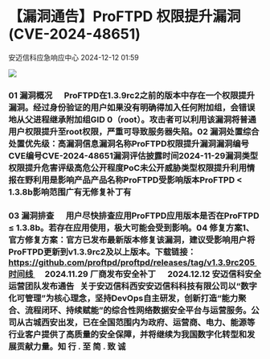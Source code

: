 #  【漏洞通告】ProFTPD 权限提升漏洞(CVE-2024-48651)   
 安迈信科应急响应中心   2024-12-12 01:59  
  
![](https://mmbiz.qpic.cn/mmbiz_png/tdibEPWdubQUgErMslSgzVibGKdSFkWPTbTgu83UTXdNYm7eOxRSmuNmOjUIxdicy73wTLufCMnbs6CAsc3uicJUcg/640?wx_fmt=png "")  
### 01 漏洞概况      ProFTPD在1.3.9rc2之前的版本中存在一个权限提升漏洞。经过身份验证的用户如果没有明确得加入任何附加组，会错误地从父进程继承附加组GID 0（root）。攻击者可以利用该漏洞将普通用户权限提升至root权限，严重可导致服务器失陷。02 漏洞处置综合处置优先级：高漏洞信息漏洞名称ProFTPD权限提升漏洞漏洞编号CVE编号CVE-2024-48651‍漏洞评估披露时间2024-11-29漏洞类型权限提升危害评级高危公开程度PoC未公开威胁类型权限提升利用情报在野利用是影响产品产品名称ProFTPD受影响版本ProFTPD < 1.3.8b影响范围广有无修复补丁有  
### 03 漏洞排查      用户尽快排查应用ProFTPD应用版本是否在ProFTPD ≤ 1.3.8b。若存在应用使用，极大可能会受到影响。04 修复方案1、官方修复方案：官方已发布最新版本修复该漏洞，建议受影响用户将ProFTPD更新到v1.3.9rc2及以上版本。下载链接：https://github.com/proftpd/proftpd/releases/tag/v1.3.9rc205 时间线      2024.11.29 厂商发布安全补丁      2024.12.12 安迈信科安全运营团队发布通告   关于安迈信科西安安迈信科科技有限公司以“数字化可管理”为核心理念，坚持DevOps自主研发，创新打造“能力聚合、流程闭环、持续赋能”的综合性网络数据安全平台与运营服务。公司从古城西安出发，已在全国范围内为政府、运营商、电力、能源等行业客户提供了高质量的安全保障，并将继续为我国数字化转型和发展贡献力量。知 行 . 至 简 . 致 诚  
  
